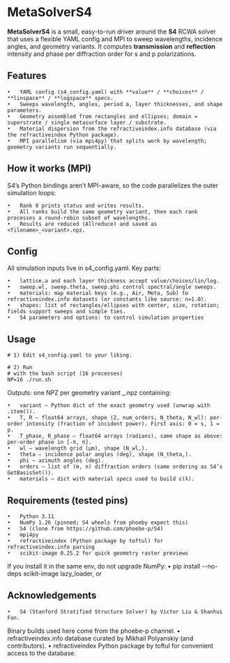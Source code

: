 # MetaSolverS4

**MetaSolverS4** is a small, easy-to-run driver around the **S4** RCWA solver that uses a flexible YAML config and MPI to sweep wavelengths, incidence angles, and geometry variants. It computes **transmission** and **reflection** intensity and phase per diffraction order for s and p polarizations.

## Features

	•	YAML config (s4_config.yaml) with **value** / **choices** / **linspace** / **logspace** specs.
	•	Sweeps wavelength, angles, period a, layer thicknesses, and shape parameters.
	•	Geometry assembled from rectangles and ellipses; domain = superstrate / single metasurface layer / substrate.
	•	Material dispersion from the refractiveindex.info database (via the refractiveindex Python package).
	•	MPI parallelism (via mpi4py) that splits work by wavelength; geometry variants run sequentially.

## How it works (MPI)

S4’s Python bindings aren’t MPI-aware, so the code parallelizes the outer simulation loops:

	•	Rank 0 prints status and writes results.
	•	All ranks build the same geometry variant, then each rank processes a round-robin subset of wavelengths.
	•	Results are reduced (Allreduce) and saved as <filename>_<variant>.npz.

## Config

All simulation inputs live in s4_config.yaml. Key parts:

	•	lattice.a and each layer thickness accept value/choices/lin/log.
	•	sweep.wl, sweep.theta, sweep.phi control spectral/angle sweeps.
	•	materials: map material keys (e.g., Air, Meta, Sub) to refractiveindex.info datasets (or constants like source: n=1.0).
	•	shapes: list of rectangles/ellipses with center, size, rotation; fields support sweeps and simple ties.
    •	S4 parameters and options: to control simulation properties

## Usage

    # 1) Edit s4_config.yaml to your liking.

    # 2) Run 
    # with the bash script (16 processes)
    NP=16 ./run.sh 
    
Outputs: one NPZ per geometry variant
<filename>_<vidx>.npz containing:

	•	variant — Python dict of the exact geometry used (unwrap with .item()).
	•	T, R — float64 arrays, shape (2, num_orders, N_theta, N_wl): per-order intensity (fraction of incident power). First axis: 0 = s, 1 = p.
	•	T_phase, R_phase — float64 arrays (radians), same shape as above: per-order phase in [-π, π].
	•	wl — wavelength grid (µm), shape (N_wl,).
	•	theta — incidence polar angles (deg), shape (N_theta,).
	•	phi — azimuth angles (deg).
	•	orders — list of (m, n) diffraction orders (same ordering as S4’s GetBasisSet()).
	•	materials — dict with material specs used to build ε(λ).

## Requirements (tested pins)
	•	Python 3.11
	•	NumPy 1.26 (pinned; S4 wheels from phoeby expect this)
	•	S4 (clone from https://github.com/phoebe-p/S4)
	•	mpi4py
	•	refractiveindex (Python package by toftul) for refractiveindex.info parsing
	•	scikit-image 0.25.2 for quick geometry raster previews
If you install it in the same env, do not upgrade NumPy:
	•	pip install --no-deps scikit-image lazy_loader, or

## Acknowledgements
	•	S4 (Stanford Stratified Structure Solver) by Victor Liu & Shanhui Fan.
Binary builds used here come from the phoebe-p channel.
	•	refractiveindex.info database curated by Mikhail Polyanskiy (and contributors).
	•	refractiveindex Python package by toftul for convenient access to the database.